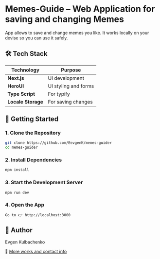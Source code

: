 # Memes-Guide – Web Application for saving and changing Memes

App allows to save and change memes you like. It works locally on your devise so you can use it safely.

## 🛠️ Tech Stack

| Technology         | Purpose              |
| ------------------ | -------------------- |
| **Next.js**        | UI development       |
| **HeroUI**         | UI styling and forms |
| **Type Script**    | For typify           |
| **Locale Storage** | For saving changes   |

## 🚀 Getting Started

### 1. Clone the Repository

```bash
git clone https://github.com/EevgenK/memes-guider
cd memes-guider
```

### 2. Install Dependencies

```bash
npm install
```

### 3. Start the Development Server

```bash
npm run dev
```

### 4. Open the App

```bash
Go to 👉 http://localhost:3000
```

## 👤 Author

Evgen Kulbachenko

🔗
[More works and contact info](https://portfolio-react-gamma-orcin.vercel.app/)
